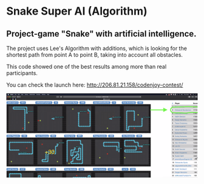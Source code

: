 # **Snake Super AI (Algorithm)**

## Project-game "Snake" with artificial intelligence.

The project uses Lee's Algorithm with additions, which is looking for the shortest path from point A to point B, taking into account all obstacles.

This code showed one of the best results among more than real participants.

You can check the launch here: http://206.81.21.158/codenjoy-contest/

![Best Artificial Intelligence.png](Best%20Artificial%20Intelligence.png)
